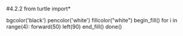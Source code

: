#4.2.2
from turtle import*

bgcolor('black')
pencolor('white')
fillcolor("white")
begin_fill()
for i in range(4):
    forward(50)
    left(90)
end_fill()
done()
